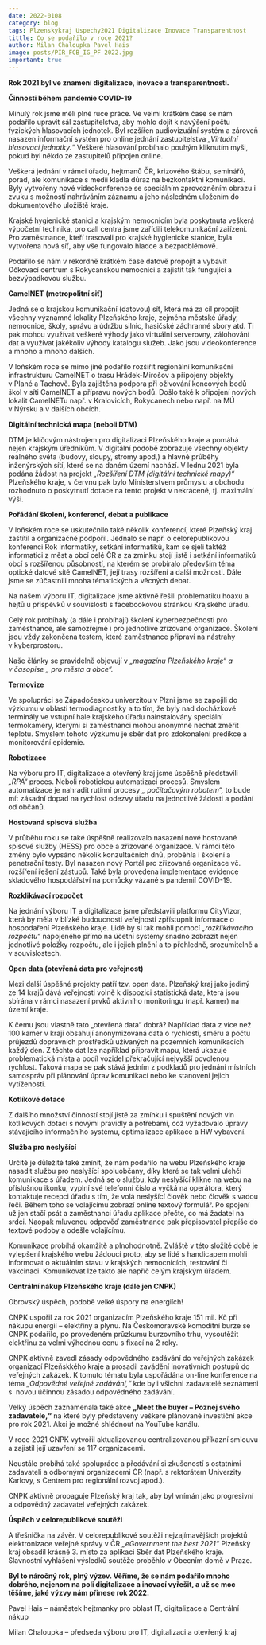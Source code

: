 ```yaml
---
date: 2022-0108
category: blog
tags: Plzenskykraj Uspechy2021 Digitalizace Inovace Transparentnost 
tittle: Co se podařilo v roce 2021? 
author: Milan Chaloupka Pavel Hais 
image: posts/PIR_FCB_IG_PF 2022.jpg
important: true 
---
```


**Rok 2021 byl ve znamení digitalizace, inovace a transparentnosti.**

**Činnosti během pandemie COVID-19**

Minulý rok jsme měli plné ruce práce. Ve velmi krátkém čase se nám podařilo upravit sál
zastupitelstva, aby mohlo dojít k navýšení počtu fyzických hlasovacích jednotek. Byl rozšířen
audiovizuální systém a zároveň nasazen informační systém pro online jednání zastupitelstva
*„Virtuální hlasovací jednotky.“* Veškeré hlasování probíhalo pouhým kliknutím myši, pokud
byl někdo ze zastupitelů připojen online.

Veškerá jednání v rámci úřadu, hejtmanů ČR, krizového štábu, seminářů, porad, ale
komunikace s medii kladla důraz na bezkontaktní komunikaci. Byly vytvořeny nové
videokonference se speciálním zprovozněním obrazu i zvuku s možností nahráváním
záznamu a jeho následném uložením do dokumentového uložiště kraje.

Krajské hygienické stanici a krajským nemocnicím byla poskytnuta veškerá výpočetní
technika, pro call centra jsme zařídili telekomunikační zařízení. Pro zaměstnance, kteří
trasovali pro krajské hygienické stanice, byla vytvořena nová síť, aby vše fungovalo hladce a
bezproblémově.

Podařilo se nám v rekordně krátkém čase datově propojit a vybavit Očkovací centrum
s Rokycanskou nemocnici a zajistit tak fungující a bezvýpadkovou službu.

**CamelNET (metropolitní siť)**

Jedná se o krajskou komunikační (datovou) síť, která má za cíl propojit všechny významné
lokality Plzeňského kraje, zejména městské úřady, nemocnice, školy, správu a údržbu silnic,
hasičské záchranné sbory atd. Ti pak mohou využívat veškeré výhody jako virtuální
serverovny, zálohování dat a využívat jakékoliv výhody katalogu služeb. Jako jsou
videokonference a mnoho a mnoho dalších.

V loňském roce se mimo jiné podařilo rozšířit regionální komunikační infrastrukturu
CamelNET o trasu Hrádek-Mirošov a připojeny objekty v Plané a Tachově. Byla zajištěna
podpora při oživování koncových bodů škol v síti CamelNET a přípravu nových bodů. Došlo
také k připojení nových lokalit CamelNETu např. v Kralovicích, Rokycanech nebo např. na
MÚ v Nýrsku a v dalších obcích.

**Digitální technická mapa (neboli DTM)**

DTM je klíčovým nástrojem pro digitalizaci Plzeňského kraje a pomáhá nejen krajským
úředníkům. V digitální podobě zobrazuje všechny objekty reálného světa (budovy, sloupy,
stromy apod,) a hlavně průběhy inženýrských sítí, které se na daném území nachází.
V lednu 2021 byla podána žádost na projekt *„Rozšíření DTM (digitální technické mapy)“*
Plzeňského kraje, v červnu pak bylo Ministerstvem průmyslu a obchodu rozhodnuto o
poskytnutí dotace na tento projekt v nekrácené, tj. maximální výši.

**Pořádání školení, konferencí, debat a publikace**

V loňském roce se uskutečnilo také několik konferencí, které Plzeňský kraj zaštítil a
organizačně podpořil. Jednalo se např. o celorepublikovou konferenci Rok informatiky, 
setkání informatiků, kam se sjeli taktéž informatici z měst a obcí celé ČR a za zmínku 
stojí jistě i setkání informatiků obcí s rozšířenou působností, na kterém se probíralo 
především téma optické datové sítě CamelNET, její trasy rozšíření a další možnosti. 
Dále jsme se zúčastnili mnoha tématických a věcných debat. 

Na našem výboru IT, digitalizace jsme aktivně řešili problematiku hoaxu a hejtů u příspěvků
v souvislosti s facebookovou stránkou Krajského úřadu.

Celý rok probíhaly (a dále i probíhají) školení kyberbezpečnosti pro zaměstnance, ale
samozřejmě i pro jednotlivé zřizované organizace. Školení jsou vždy zakončena testem, které
zaměstnance připraví na nástrahy v kyberprostoru.

Naše články se pravidelně objevují v *„magazínu Plzeňského kraje“ a v časopise „ pro města a
obce“.*

**Termovize**

Ve spolupráci se Západočeskou univerzitou v Plzni jsme se zapojili do výzkumu v oblasti
termodiagnostiky a to tím, že byly nad docházkové terminály ve vstupní hale krajského úřadu
nainstalovány speciální termokamery, kterými si zaměstnanci mohou anonymně nechat změřit
teplotu. Smyslem tohoto výzkumu je sběr dat pro zdokonalení predikce a monitorování
epidemie.

**Robotizace**

Na výboru pro IT, digitalizace a otevřený kraj jsme úspěšně představili *„RPA“* proces. Neboli
robotickou automatizaci procesů. Smyslem automatizace je nahradit rutinní procesy *„ počítačovým robotem“,* 
to bude mít zásadní dopad na rychlost odezvy úřadu na jednotlivé žádosti a podání od občanů.

**Hostovaná spisová služba**

V průběhu roku se také úspěšně realizovalo nasazení nové hostované spisové služby (HESS)
pro obce a zřizované organizace. V rámci této změny bylo vypsáno několik konzultačních
dnů, proběhla i školení a penetrační testy. Byl nasazen nový Portál pro zřizované organizace
vč. rozšíření řešení zástupů. Také byla provedena implementace evidence skladového
hospodářství na pomůcky vázané s pandemií COVID-19.

**Rozklikávací rozpočet**

Na jednání výboru IT a digitalizace jsme představili platformu CityVizor, která by měla
v blízké budoucnosti veřejnosti zpřístupnit informace o hospodaření Plzeňského kraje. Lidé
by si tak mohli pomocí *„rozklikávacího rozpočtu“* napojeného přímo na účetní systémy
snadno zobrazit nejen jednotlivé položky rozpočtu, ale i jejich plnění a to přehledně,
srozumitelně a v souvislostech.

**Open data (otevřená data pro veřejnost)**

Mezi další úspěšné projekty patří tzv. open data. Plzeňský kraj jako jediný ze 14 krajů dává
veřejnosti volně k dispozici statistická data, která jsou sbírána v rámci nasazení prvků
aktivního monitoringu (např. kamer) na území kraje.

K čemu jsou vlastně tato „otevřená data“ dobrá? Například data z více než 100 kamer v kraji
obsahují anonymizovaná data o rychlosti, směru a počtu průjezdů dopravních prostředků 
užívaných na pozemních komunikacích každý den. Z těchto dat lze například připravit mapu, 
která ukazuje problematická místa a podíl vozidel překračující nejvyšší povolenou rychlost. 
Taková mapa se pak stává jedním z podkladů pro jednání místních samospráv při plánování úprav 
komunikací nebo ke stanovení jejich vytíženosti.

**Kotlíkové dotace**

Z dalšího množství činností stojí jistě za zmínku i spuštění nových vln kotlíkových dotací
s novými pravidly a potřebami, což vyžadovalo úpravy stávajícího informačního systému,
optimalizace aplikace a HW vybavení.

**Služba pro neslyšící**

Určitě je důležité také zmínit, že nám podařilo na webu Plzeňského kraje nasadit službu pro
neslyšící spoluobčany, díky které se tak velmi ulehčí komunikace s úřadem. Jedná se o
službu, kdy neslyšící klikne na webu na příslušnou ikonku, vyplní své telefonní číslo a vyčká
na operátora, který kontaktuje recepci úřadu s tím, že volá neslyšící člověk nebo člověk
s vadou řeči. Během toho se volajícímu zobrazí online textový formulář. Po spojení už jen
stačí psát a zaměstnanci úřadu aplikace přečte, co má žadatel na srdci. Naopak mluvenou
odpověď zaměstnance pak přepisovatel přepíše do textové podoby a odešle volajícímu.

Komunikace probíhá okamžitě a plnohodnotně. Zvláště v této složité době je vylepšení
krajského webu žádoucí proto, aby se lidé s handicapem mohli informovat o aktuálním stavu
v krajských nemocnicích, testování či vakcinaci. Komunikovat lze takto ale napříč celým
krajským úřadem.

**Centrální nákup Plzeňského kraje (dále jen CNPK)**

Obrovský úspěch, podobě velké úspory na energiích!

CNPK uspořil za rok 2021 organizacím Plzeňského kraje 151 mil. Kč při nákupu energií –
elektřiny a plynu. Na Českomoravské komoditní burze se CNPK podařilo, po provedeném
průzkumu burzovního trhu, vysoutěžit elektřinu za velmi výhodnou cenu s fixací na 2 roky.

CNPK aktivně zavedl zásady odpovědného zadávání do veřejných zakázek organizací Plzeňskkého kraje 
a prosadil zavádění inovativních postupů do veřejných zakázek. K tomuto tématu byla uspořádána 
on-line konference na téma *„Odpovědné veřejné zadávání,“* kde byli všichni zadavatelé seznámeni s 
novou účinnou zásadou odpovědného zadávání.

Velký úspěch zaznamenala také akce **„Meet the buyer – Poznej svého zadavatele,“** na které byly 
představeny veškeré plánované investiční akce pro rok 2021. Akci je možné shlédnout na YouTube kanálu.

V roce 2021 CNPK vytvořil aktualizovanou centralizovanou příkazní smlouvu a zajistil její uzavření se 117 organizacemi.

Neustále probíhá také spolupráce a předávání si zkušeností s ostatními zadavateli a odbornými organizacemi ČR 
(např. s rektorátem Univerzity Karlovy, s Centrem pro regionální rozvoj apod.).

CNPK aktivně propaguje Plzeňský kraj tak, aby byl vnímán jako progresivní a odpovědný zadavatel veřejných zakázek.

**Úspěch v celorepublikové soutěži**

A třešnička na závěr. V celorepublikové soutěži nejzajímavějších projektů elektronizace
veřejné správy v ČR *„eGovernment the best 2021“* Plzeňský kraj obsadil krásné 3. místo za
aplikaci Sběr dat Plzeňského kraje. Slavnostní vyhlášení výsledků soutěže proběhlo v Obecním domě v Praze.

**Byl to náročný rok, plný výzev. Věříme, že se nám podařilo mnoho dobrého, nejenom na poli digitalizace a inovací vyřešit, 
a už se moc těšíme, jaké výzvy nám přinese rok 2022.**

Pavel Hais – náměstek hejtmanky pro oblast IT, digitalizace a Centrální nákup

Milan Chaloupka – předseda výboru pro IT, digitalizaci a otevřený kraj

